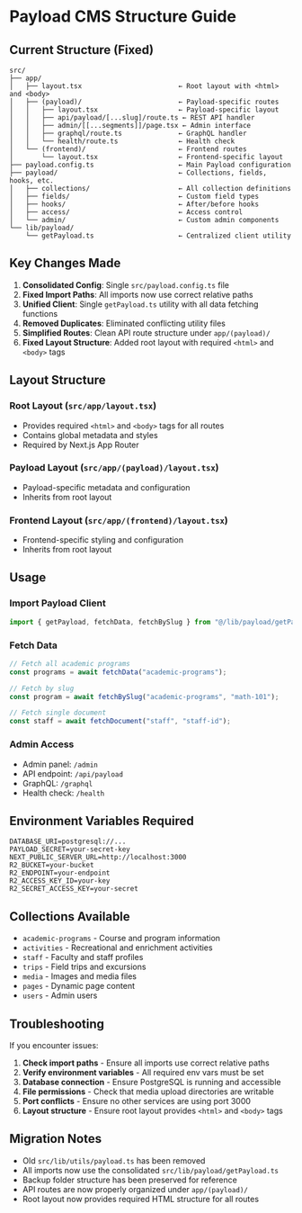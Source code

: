 # Payload CMS Structure Guide

## Current Structure (Fixed)

```
src/
├── app/
│   ├── layout.tsx                        ← Root layout with <html> and <body>
│   ├── (payload)/                        ← Payload-specific routes
│   │   ├── layout.tsx                    ← Payload-specific layout
│   │   ├── api/payload/[...slug]/route.ts ← REST API handler
│   │   ├── admin/[[...segments]]/page.tsx ← Admin interface
│   │   ├── graphql/route.ts              ← GraphQL handler
│   │   └── health/route.ts               ← Health check
│   └── (frontend)/                       ← Frontend routes
│       └── layout.tsx                    ← Frontend-specific layout
├── payload.config.ts                     ← Main Payload configuration
├── payload/                              ← Collections, fields, hooks, etc.
│   ├── collections/                      ← All collection definitions
│   ├── fields/                           ← Custom field types
│   ├── hooks/                            ← After/before hooks
│   ├── access/                           ← Access control
│   └── admin/                            ← Custom admin components
└── lib/payload/
    └── getPayload.ts                     ← Centralized client utility
```

## Key Changes Made

1. **Consolidated Config**: Single `src/payload.config.ts` file
2. **Fixed Import Paths**: All imports now use correct relative paths
3. **Unified Client**: Single `getPayload.ts` utility with all data fetching functions
4. **Removed Duplicates**: Eliminated conflicting utility files
5. **Simplified Routes**: Clean API route structure under `app/(payload)/`
6. **Fixed Layout Structure**: Added root layout with required `<html>` and `<body>` tags

## Layout Structure

### Root Layout (`src/app/layout.tsx`)

- Provides required `<html>` and `<body>` tags for all routes
- Contains global metadata and styles
- Required by Next.js App Router

### Payload Layout (`src/app/(payload)/layout.tsx`)

- Payload-specific metadata and configuration
- Inherits from root layout

### Frontend Layout (`src/app/(frontend)/layout.tsx`)

- Frontend-specific styling and configuration
- Inherits from root layout

## Usage

### Import Payload Client

```typescript
import { getPayload, fetchData, fetchBySlug } from "@/lib/payload/getPayload";
```

### Fetch Data

```typescript
// Fetch all academic programs
const programs = await fetchData("academic-programs");

// Fetch by slug
const program = await fetchBySlug("academic-programs", "math-101");

// Fetch single document
const staff = await fetchDocument("staff", "staff-id");
```

### Admin Access

- Admin panel: `/admin`
- API endpoint: `/api/payload`
- GraphQL: `/graphql`
- Health check: `/health`

## Environment Variables Required

```env
DATABASE_URI=postgresql://...
PAYLOAD_SECRET=your-secret-key
NEXT_PUBLIC_SERVER_URL=http://localhost:3000
R2_BUCKET=your-bucket
R2_ENDPOINT=your-endpoint
R2_ACCESS_KEY_ID=your-key
R2_SECRET_ACCESS_KEY=your-secret
```

## Collections Available

- `academic-programs` - Course and program information
- `activities` - Recreational and enrichment activities
- `staff` - Faculty and staff profiles
- `trips` - Field trips and excursions
- `media` - Images and media files
- `pages` - Dynamic page content
- `users` - Admin users

## Troubleshooting

If you encounter issues:

1. **Check import paths** - Ensure all imports use correct relative paths
2. **Verify environment variables** - All required env vars must be set
3. **Database connection** - Ensure PostgreSQL is running and accessible
4. **File permissions** - Check that media upload directories are writable
5. **Port conflicts** - Ensure no other services are using port 3000
6. **Layout structure** - Ensure root layout provides `<html>` and `<body>` tags

## Migration Notes

- Old `src/lib/utils/payload.ts` has been removed
- All imports now use the consolidated `src/lib/payload/getPayload.ts`
- Backup folder structure has been preserved for reference
- API routes are now properly organized under `app/(payload)/`
- Root layout now provides required HTML structure for all routes
